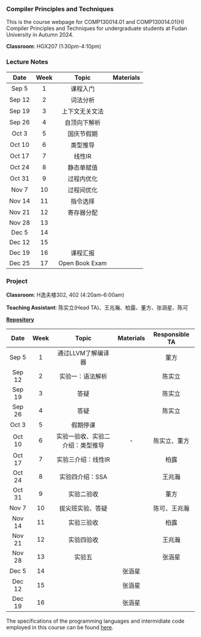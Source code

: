 ### Compiler Principles and Techniques 
This is the course webpage for COMP130014.01 and COMP130014.01(H) Compiler Principles and Techniques for undergraduate students at Fudan University in Autumn 2024.

**Classroom**: HGX207 (1:30pm-4:10pm)

### Lecture Notes

| Date | Week | Topic | Materials |
|:---------:|:---------:|:---------:|:------------------:|
| Sep 5  |  1 | 课程入门  | <!--[slides](slides/L1-课程入门.pdf), [notes](notes/l1-intro.pdf)--> |
| Sep 12 |  2 | 词法分析 | <!--[slides](slides/L2-词法分析.pdf), [notes](notes/l2-lex.pdf) -->|
| Sep 19 |  3 | 上下文无关文法 | <!--[slides](slides/L3-上下文无关文法.pdf), [notes](notes/l3-cfg.pdf), [TeaPL语法标准](notes/appendix-teapl.pdf) --> |
| Sep 26 |  4 | 自顶向下解析 | <!--[slides](slides/L4-自顶向下解析.pdf), [notes](notes/l4-topdown.pdf) -->|
| Oct 3  |  5 | 国庆节假期 | <!--[slides](slides/L5-自底向上解析.pdf), [notes](notes/l5-bottomup.pdf) -->|
| Oct 10 |  6 |  类型推导 | <!--[slides](slides/L6-类型推导.pdf), [notes](notes/l6-typecheck.pdf) -->|
| Oct 17 |  7 |  线性IR | <!--[slides](slides/L7-线性IR.pdf), [notes](notes/l7-linearIR.pdf) -->|
| Oct 24 |  8 | 静态单赋值 | <!--[slides](slides/L8-静态单赋值.pdf), [notes](notes/l8-ssa.pdf) -->|
| Oct 31 |  9 | 过程内优化  | <!--[slides](slides/L9-过程内优化.pdf), [notes](notes/l9-intraopt.pdf) -->|
| Nov 7  | 10 | 过程间优化  | <!--[slides](slides/L10-过程间优化.pdf), [notes](notes/l10-interopt.pdf) -->|
| Nov 14 | 11 | 指令选择  <!--[slides](slides/L11-指令选择.pdf), [notes](notes/l11-instsel.pdf) -->|
| Nov 21 | 12 | 寄存器分配  <!--[slides](slides/L12-寄存器分配.pdf), [notes](notes/l12-regalloc.pdf) -->|
| Nov 28 | 13 | | <!-- [slides](slides/L13-指令调度与优化.pdf) -->|
| Dec 5  | 14 | | |
| Dec 12 | 15 |  | <!-- [slides](slides/L14-并行和优化.pdf) --> |
| Dec 19 | 16 | 课程汇报 | |
| Dec 25 | 17 | Open Book Exam  | |


### Project

**Classroom**: H逸夫楼302, 402 (4:20am-6:00am)

**Teaching Assistant**: 陈实立(Head TA)、王兆瀚、柏露、董方、张涵星、陈可

[**Repository**](https://github.com/hxuhack/compiler_project)

| Date | Week | Topic | Materials | Responsible TA |
|:---------:|:---------:|:---------:|:------------------:|:----------:|
| Sep 5  |  1  | 通过LLVM了解编译器 | <!-- [slides](project/PJ0_LLVM.pdf) --> | 董方 |
| Sep 12 |  2  | 实验一：语法解析 | <!-- [slides](project/24s-assignment1/Compiler_Assignment1.pdf), [Lex&Yacc-1](project/24s-assignment1/Lex&Yacc入门.md), [Lex&Yacc-2](project/24s-assignment1/Lex&Yacc进阶.md), [assignment1](project/24s-assignment1/Compiler_Assignment1.md), branch: 24s-assignment1 -->| 陈实立  |
| Sep 19 |  3  | 答疑  | <!-- [slides](project/24s-assignment1/Compiler_Assignment1-补充.pdf)--> | 陈实立 |
| Sep 26 |  4  | 答疑  | | 陈实立 |
| Oct 3  |  5  | 假期停课 | <!-- [slides](project/24s-assignment2/Assignment2_typecheck.pdf)--> |  |
| Oct 10 |  6  | 实验一验收、实验二介绍：类型推导 | - | 陈实立、董方 |
| Oct 17 |  7  | 实验三介绍：线性IR | <!-- [assignment3](project/24s-assignment3/assignment3.pdf),[genLinearIR](project/24s-assignment3/genLinearIR.pdf),[LLVMIR](project/24s-assignment3/LLVMIR.pdf)--> | 柏露 |
| Oct 24 |  8  | 实验四介绍：SSA | <!-- [assignment4](project/24s-assignment4/assignment4.pdf) --> | 王兆瀚  |
| Oct 31 |  9  | 实验二验收 | | 董方 |
| Nov 7  |  10 | 拔尖班实验、答疑 | | 陈可、王兆瀚 |
| Nov 14 |  11 | 实验三验收 | | 柏露 |
| Nov 21 |  12 | 实验四验收  | | 王兆瀚  |
| Nov 28 |  13 | 实验五 | <!-- [assignment5](project/24s-assignment5/README.md) [asm_arm](project/24s-assignment5/asm.md) --> | 张涵星 |
| Dec 5  |  14 | | 张涵星 |
| Dec 12 |  15 |  | 张涵星 |
| Dec 19 |  16 |  | 张涵星 |

The specifications of the programming languages and intermidiate code employed in this course can be found [here](teapl/README.md). 



